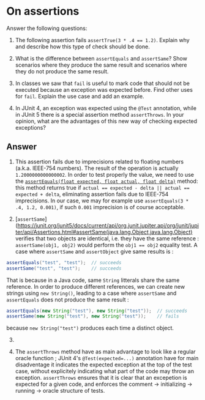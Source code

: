 # On assertions

Answer the following questions:

1. The following assertion fails `assertTrue(3 * .4 == 1.2)`. Explain why and describe how this type of check should be done.

2. What is the difference between `assertEquals` and `assertSame`? Show scenarios where they produce the same result and scenarios where they do not produce the same result.

3. In classes we saw that `fail` is useful to mark code that should not be executed because an exception was expected before. Find other uses for `fail`. Explain the use case and add an example.

4. In JUnit 4, an exception was expected using the `@Test` annotation, while in JUnit 5 there is a special assertion method `assertThrows`. In your opinion, what are the advantages of this new way of checking expected exceptions?

## Answer

1. This assertion fails due to imprecisions related to floating numbers (a.k.a. IEEE-754 numbers). The result of the operation is actually `1.2000000000000002`. In order to test properly the value, we need to use the [`assertEquals(float expected, float actual, float delta)`](https://junit.org/junit5/docs/5.0.1/api/org/junit/jupiter/api/Assertions.html#assertEquals-float-float-float-) method: this method returns true if `actual == expected - delta || actual == expected + delta`, eliminating assertion fails due to IEEE-754 imprecisions. In our case, we may for example use `assertEquals(3 * .4, 1.2, 0.001)`, if such `0.001` imprecision is of course acceptable.

2. [`assertSame`](https://junit.org/junit5/docs/current/api/org.junit.jupiter.api/org/junit/jupiter/api/Assertions.html#assertSame(java.lang.Object,java.lang.Object) verifies that two objects are identical, i.e. they have the same reference : `assertSame(obj1, obj2)` would perform the `obj1 == obj2` equality test.
  A case where `assertSame` and `assertObject` give same results is :
  ```java
  assertEquals("test", "test");  // succeeds
  assertSame("test", "test");    // succeeds
  ```
  That is because in a Java code, same `String` litterals share the same reference. In order to produce different references, we can create new strings using `new String()`,   leading to a case where `assertSame` and `assertEquals` does not produce the same result :
  ```java
  assertEquals(new String("test"), new String("test"));  // succeeds
  assertSame(new String("test"), new String("test"));    // fails
  ```
  because `new String("test")` produces each time a distinct object.

3.

4. The `assertThrows` method have as main advantage to look like a regular oracle function ; JUnit 4's `@Test(expected=...)` annotation have for main disadventage it indicates the expected exception at the top of the test case, without explicitely indicating what part of the code may throw an exception. `assertThrows` ensures that it is clear that an excepetion is expected for a given code, and enforces the comment -> initializing -> running -> oracle structure of tests.
